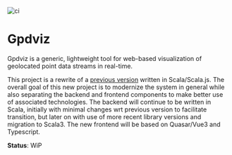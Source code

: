 ![ci](https://github.com/mbari-org/gpdviz/actions/workflows/ci.yml/badge.svg)

# Gpdviz

Gpdviz is a generic, lightweight tool for web-based visualization
of geolocated point data streams in real-time.

This project is a rewrite of a [previous version](https://github.com/gpdviz)
written in Scala/Scala.js.
The overall goal of this new project is to modernize the system in general
while also separating the backend and frontend components to make better
use of associated technologies.
The backend will continue to be written in Scala, initially with minimal
changes wrt previous version to facilitate transition, but later on with
use of more recent library versions and migration to Scala3.
The new frontend will be based on Quasar/Vue3 and Typescript.

**Status**: WiP
